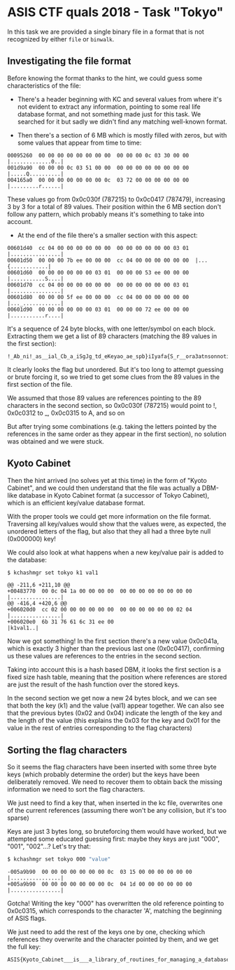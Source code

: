 # ASIS CTF quals 2018 - Task "Tokyo"

In this task we are provided a single binary file in a format that is
not recognized by either `file` or `binwalk`.

## Investigating the file format

Before knowing the format thanks to the hint, we could guess some
characteristics of the file:

- There's a header beginning with KC and several values from where
it's not evident to extract any information, pointing to some real
life database format, and not something made just for this task.
We searched for it but sadly we didn't find any matching well-known
format.

- Then there's a section of 6 MB which is mostly filled with zeros,
but with some values that appear from time to time:

```
00095260  00 00 00 00 00 00 00 00  00 00 00 0c 03 30 00 00  |.............0..|
001d9a90  00 00 00 0c 03 51 00 00  00 00 00 00 00 00 00 00  |.....Q..........|
004165a0  00 00 00 00 00 00 00 0c  03 72 00 00 00 00 00 00  |.........r......|
```

These values go from 0x0c030f (787215) to 0x0c0417 (787479),
increasing 3 by 3 for a total of 89 values. Their position
within the 6 MB section don't follow any pattern, which
probably means it's something to take into account.

- At the end of the file there's a smaller section with this aspect:

```
00601d40  cc 04 00 00 00 00 00 00  00 00 00 00 00 00 03 01  |................|
00601d50  00 00 00 7b ee 00 00 00  cc 04 00 00 00 00 00 00  |...{............|
00601d60  00 00 00 00 00 00 03 01  00 00 00 53 ee 00 00 00  |...........S....|
00601d70  cc 04 00 00 00 00 00 00  00 00 00 00 00 00 03 01  |................|
00601d80  00 00 00 5f ee 00 00 00  cc 04 00 00 00 00 00 00  |..._............|
00601d90  00 00 00 00 00 00 03 01  00 00 00 72 ee 00 00 00  |...........r....|
```

It's a sequence of 24 byte blocks, with one letter/symbol on each block.
Extracting them we get a list of 89 characters (matching the 89 values
in the first section):

```
!_Ab_ni!_as__ial_Cb_a_iSgJg_td_eKeyao_ae_spb}iIyafa{S_r__ora3atnsonnoti_faon_imn_armtdrua
```

It clearly looks the flag but unordered. But it's too long to attempt
guessing or brute forcing it, so we tried to get some clues from the
89 values in the first section of the file.

We assumed that those 89 values are references pointing to the 89
characters in the second section, so 0x0c030f (787215) would point
to !, 0x0c0312 to \_, 0x0c0315 to A, and so on

But after trying some combinations (e.g. taking the letters pointed
by the references in the same order as they appear in the first
section), no solution was obtained and we were stuck.


## Kyoto Cabinet

Then the hint arrived (no solves yet at this time) in the form of
"Kyoto Cabinet", and we could then understand that the file was
actually a DBM-like database in Kyoto Cabinet format (a successor
of Tokyo Cabinet), which is an efficient key/value database format.

With the proper tools we could get more information on the file
format. Traversing all key/values would show that the values were,
as expected, the unordered letters of the flag, but also that they
all had a three byte null (0x000000) key!

We could also look at what happens when a new key/value pair is
added to the database:

```bash
$ kchashmgr set tokyo k1 val1
```

```
@@ -211,6 +211,10 @@
+00483770  00 0c 04 1a 00 00 00 00  00 00 00 00 00 00 00 00  |................|
@@ -416,4 +420,6 @@
+006020d0  cc 02 00 00 00 00 00 00  00 00 00 00 00 00 02 04  |................|
+006020e0  6b 31 76 61 6c 31 ee 00                           |k1val1..|
```

Now we got something! In the first section there's a new value
0x0c041a, which is exactly 3 higher than the previous last one
(0x0c0417), confirming us these values are references to the
entries in the second section.

Taking into account this is a hash based DBM, it looks the first
section is a fixed size hash table, meaning that the position where
references are stored are just the result of the hash function over
the stored keys.

In the second section we get now a new 24 bytes block, and we can
see that both the key (k1) and the value (val1) appear together.
We can also see that the previous bytes (0x02 and 0x04) indicate
the length of the key and the length of the value (this explains
the 0x03 for the key and 0x01 for the value in the rest of entries
corresponding to the flag characters)


## Sorting the flag characters

So it seems the flag characters have been inserted with some three
byte keys (which probably determine the order) but the keys have
been deliberately removed. We need to recover them to obtain back
the missing information we need to sort the flag characters.

We just need to find a key that, when inserted in the kc file,
overwrites one of the current references (assuming there won't be
any collision, but it's too sparse)

Keys are just 3 bytes long, so bruteforcing them would have worked,
but we attempted some educated guessing first: maybe they keys are
just "000", "001", "002"...? Let's try that:

```bash
$ kchashmgr set tokyo 000 "value"
```

```
-005a9b90  00 00 00 00 00 00 00 0c  03 15 00 00 00 00 00 00  |................|
+005a9b90  00 00 00 00 00 00 00 0c  04 1d 00 00 00 00 00 00  |................|
```

Gotcha! Writing the key "000" has overwritten the old reference
pointing to 0x0c0315, which corresponds to the character 'A',
matching the beginning of ASIS flags.

We just need to add the rest of the keys one by one, checking which
references they overwrite and the character pointed by them, and we
get the full key:

```
ASIS{Kyoto_Cabinet___is___a_library_of_routines_for_managing_a_database_mad3_in_Japan!_!}
```
